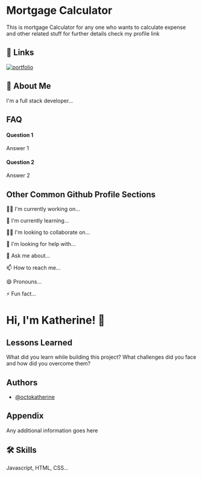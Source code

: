 
# Mortgage Calculator

This is mortgage Calculator for any one who wants to calculate expense and other related stuff for further details check my profile link


## 🔗 Links
[![portfolio](https://img.shields.io/badge/my_portfolio-000?style=for-the-badge&logo=ko-fi&logoColor=white)](https://nationwidemortgagecalculator.co.uk/precise-mortgages-for-intermediaries//)


## 🚀 About Me
I'm a full stack developer...


## FAQ

#### Question 1

Answer 1

#### Question 2

Answer 2


## Other Common Github Profile Sections
👩‍💻 I'm currently working on...

🧠 I'm currently learning...

👯‍♀️ I'm looking to collaborate on...

🤔 I'm looking for help with...

💬 Ask me about...

📫 How to reach me...

😄 Pronouns...

⚡️ Fun fact...


# Hi, I'm Katherine! 👋


## Lessons Learned

What did you learn while building this project? What challenges did you face and how did you overcome them?


## Authors

- [@octokatherine](https://www.github.com/octokatherine)


## Appendix

Any additional information goes here


## 🛠 Skills
Javascript, HTML, CSS...

